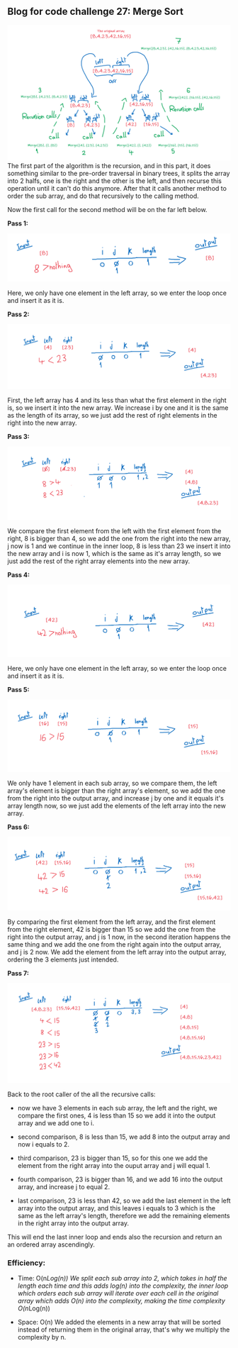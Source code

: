 ## Blog for code challenge 27: Merge Sort
![Recursion Tree](Blog27images/Recursion.PNG)
The first part of the algorithm is the recursion, and in this part, it does something similar to the pre-order traversal in binary trees, it splits the array into 2 halfs, one is the right and the other is the left, and then recurse this operation until it can't do this anymore. After that it calls another method to order the sub array, and do that recursively to the calling method.

Now the first call for the second method will be on the far left below.

**Pass 1:**

![Pass1](Blog27images/Pass1.PNG)

Here, we only have one element in the left array, so we enter the loop once and insert it as it is.


**Pass 2:**

![Pass2](Blog27images/Pass2.PNG)

First, the left array has 4 and its less than what the first element in the right is, so we insert it into the new array. We increase i by one and it is the same as the length of its array, so we just add the rest of right elements in the right into the new array.

**Pass 3:**

![Pass3](Blog27images/Pass3.PNG)

We compare the first element from the left with the first element from the right, 8 is bigger than 4, so we add the one from the right into the new array, j now is 1 and we continue in the inner loop, 8 is less than 23 we insert it into the new array and i is now 1, which is the same as it's array length, so we just add the rest of the right array elements into the new array.


**Pass 4:**

![Pass4](Blog27images/Pass4.PNG)

Here, we only have one element in the left array, so we enter the loop once and insert it as it is.


**Pass 5:**

![Pass5](Blog27images/Pass5.PNG)

We only have 1 element in each sub array, so we compare them, the left array's element is bigger than the right array's element, so we add the one from the right into the output array, and increase j by one and it equals it's array length now, so we just add the elements of the left array into the new array.


**Pass 6:**

![Pass6](Blog27images/Pass6.PNG)

By comparing the first element from the left array, and the first element from the right element, 42 is bigger than 15 so we add the one from the right into the output array, and j is 1 now, in the second iteration happens the same thing and we add the one from the right again into the output array, and j is 2 now. We add the element from the left array into the output array, ordering the 3 elements just intended.


**Pass 7:**

![Pass7](Blog27images/Pass7.PNG)

Back to the root caller of the all the recursive calls: 
+ now we have 3 elements in each sub array, the left and the right, we compare the first ones, 4 is less than 15 so we add it into the output array and we add one to i.

+ second comparison, 8 is less than 15, we add 8 into the output array and now i equals to 2.

+ third comparison, 23 is bigger than 15, so for this one we add the element from the right array into the ouput array and j will equal 1.

+ fourth comparison, 23 is bigger than 16, and we add 16 into the output array, and increase j to equal 2.

+ last comparison, 23 is less than 42, so we add the last element in the left array into the output array, and this leaves i equals to 3 which is the same as the left array's length, therefore we add the remaining elements in the right array into the output array.

This will end the last inner loop and ends also the recursion and return an an ordered array ascendingly.




### Efficiency:
+ Time: O(n*Log(n))
We split each sub array into 2, which takes in half the length each time and this adds log(n) into the complexity, the inner loop which orders each sub array will iterate over each cell in the original array which adds O(n) into the complexity, making the time complexity O(n*Log(n))

+ Space: O(n)
We added the elements in a new array that will be sorted instead of returning them in the original array, that's why we multiply the complexity by n.